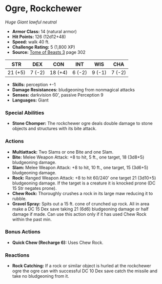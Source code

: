 # Ogre, Rockchewer

*Huge* *Giant* *lawful neutral*

- **Armor Class:** 14 (natural armor)
- **Hit Points:** 126 (12d12+48)
- **Speed:** walk 40 ft.
- **Challenge Rating:** 5 (1,800 XP)
- **Source:** [Tome of Beasts 3](https://koboldpress.com/kpstore/product/tome-of-beasts-3-for-5th-edition/) page 302

| STR | DEX | CON | INT | WIS | CHA |
| --- | --- | --- | --- | --- | --- |
| 21 (+5) | 7 (-2) | 18 (+4) | 6 (-2) | 9 (-1) | 7 (-2) |

- **Skills:** perception +-1
- **Damage Resistances:** bludgeoning from nonmagical attacks
- **Senses:** darkvision 60', passive Perception 9
- **Languages:** Giant
### Special Abilities
- **Stone Chomper:** The rockchewer ogre deals double damage to stone objects and structures with its bite attack.
### Actions
- **Multiattack:** Two Slams or one Bite and one Slam.
- **Bite:** Melee Weapon Attack: +8 to hit, 5 ft., one target, 18 (3d8+5) bludgeoning damage.
- **Slam:** Melee Weapon Attack: +8 to hit, 10 ft., one target, 15 (3d6+5) bludgeoning damage.
- **Rock:** Ranged Weapon Attack: +8 to hit 60/240' one target 21 (3d10+5) bludgeoning damage. If the target is a creature it is knocked prone (DC 15 Str negates prone).
- **Chew Rock:** Thoroughly crushes a rock in its large maw reducing it to rubble.
- **Gravel Spray:** Spits out a 15 ft. cone of crunched up rock. All in area make a DC 15 Dex save taking 21 (6d6) bludgeoning damage or half damage if made. Can use this action only if it has used Chew Rock within the past min.
### Bonus Actions
- **Quick Chew (Recharge 6):** Uses Chew Rock.
### Reactions
- **Rock Catching:** If a rock or similar object is hurled at the rockchewer ogre the ogre can with successful DC 10 Dex save catch the missile and take no bludgeoning from it.


